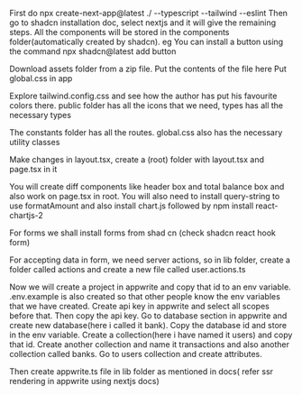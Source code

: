 First do  npx create-next-app@latest ./ --typescript --tailwind --eslint
Then go to shadcn installation doc, select nextjs and it will give the remaining steps.
All the components will be stored in the components folder(automatically created by shadcn). eg You can install a button using the command
npx shadcn@latest add button

Download assets folder from a zip file. Put the contents of the file here
Put global.css in app

Explore tailwind.config.css and see how the author has put his favourite colors there. public folder has all the icons that we need, types has all the necessary types

The constants folder has all the routes. global.css also has the necessary utility classes

Make changes in layout.tsx, create a (root) folder with layout.tsx and page.tsx in it

You will create diff components like header box and total balance box and also work on page.tsx in root. You will also need to install query-string to use formatAmount and also install chart.js followed by npm install react-chartjs-2

For forms we shall install forms from shad cn (check shadcn react hook form)

For accepting data in form, we need server actions, so in lib folder, create a folder called actions and create a new file called user.actions.ts

Now we will create a project in appwrite and copy that id to an env variable. .env.example is also created so that other people know the env variables that we have created. Create api key in appwrite and select all scopes before that. Then copy the api key.
Go to database section in appwrite and create new database(here i called it bank). Copy the database id and store in the env variable. Create a collection(here i have named it users) and copy that id. Create another collection and name it transactions and also another collection called banks. Go to users collection and create  attributes.

Then create appwrite.ts file in lib folder as mentioned in docs( refer ssr rendering in appwrite using nextjs docs)